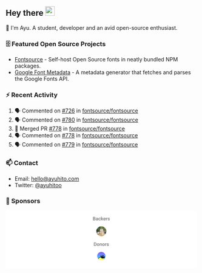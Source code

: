 ## Hey there <img src="https://media.giphy.com/media/hvRJCLFzcasrR4ia7z/giphy.gif" width="25" height="25">

📝 I'm Ayu. A student, developer and an avid open-source enthusiast.

### 🗄 Featured Open Source Projects

- [Fontsource](https://github.com/fontsource/fontsource) - Self-host Open Source fonts in neatly bundled NPM packages.
- [Google Font Metadata](https://github.com/fontsource/google-font-metadata) - A metadata generator that fetches and parses the Google Fonts API.

### ⚡ Recent Activity

<!--START_SECTION:activity-->

1. 🗣 Commented on [#726](https://github.com/fontsource/fontsource/issues/726#issuecomment-1646833826) in [fontsource/fontsource](https://github.com/fontsource/fontsource)
2. 🗣 Commented on [#780](https://github.com/fontsource/fontsource/pull/780#issuecomment-1642696825) in [fontsource/fontsource](https://github.com/fontsource/fontsource)
3. 🎉 Merged PR [#778](https://github.com/fontsource/fontsource/pull/778) in [fontsource/fontsource](https://github.com/fontsource/fontsource)
4. 🗣 Commented on [#778](https://github.com/fontsource/fontsource/pull/778#issuecomment-1642675924) in [fontsource/fontsource](https://github.com/fontsource/fontsource)
5. 🗣 Commented on [#779](https://github.com/fontsource/fontsource/issues/779#issuecomment-1642671336) in [fontsource/fontsource](https://github.com/fontsource/fontsource)
<!--END_SECTION:activity-->

### 📫 Contact

- Email: hello@ayuhito.com
- Twitter: [@ayuhitoo](https://twitter.com/ayuhitoo)

### :sparkling_heart: Sponsors

<p align="center">
  <a href="https://cdn.jsdelivr.net/gh/ayuhito/ayuhito/sponsors.svg">
    <img src='https://raw.githubusercontent.com/ayuhito/ayuhito/master/sponsors.svg'/>
  </a>
</p>
